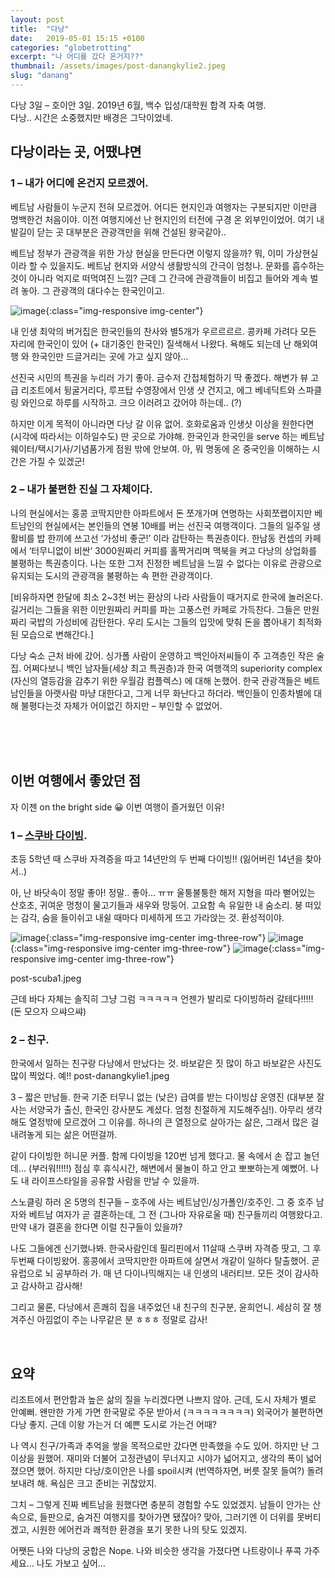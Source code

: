 ```yaml
---
layout: post
title:  "다낭"
date:   2019-05-01 15:15 +0100
categories: "globetrotting"
excerpt: "나 어디를 갔다 온거지??"
thumbnail: /assets/images/post-danangkylie2.jpeg
slug: "danang"
---
```


다낭 3일 – 호이안 3일.
2019년 6월,
백수 입성/대학원 합격 자축 여행.
<br>
다낭.. 시간은 소중했지만 배경은 그닥이었네.

## 다낭이라는 곳, 어땠냐면

### 1 – 내가 어디에 온건지 모르겠어.
베트남 사람들이 누군지 전혀 모르겠어. 어디든 현지인과 여행자는 구분되지만 이만큼 명백한건 처음이야. 이전 여행지에선 난 현지인의 터전에 구경 온 외부인이었어. 여기 내 발길이 닫는 곳 대부분은 관광객만을 위해 건설된 왕국같아..

베트남 정부가 관광객을 위한 가상 현실을 만든다면 이렇지 않을까? 뭐, 이미 가상현실이라 할 수 있을지도. 베트남 현지와 서양식 생활방식의 간극이 엄청나. 문화를 흡수하는 것이 아니라 억지로 떠먹여진 느낌? 근데 그 간극에 관광객들이 비집고 들어와 계속 벌려 놓아. 그 관광객의 대다수는 한국인이고.

![image]({{site.baseurl}}/assets/images/post-danangBurger.jpeg){:class="img-responsive img-center"}

<figcaption>내 인생 최악의 버거집은 한국인들의 찬사와 별5개가 우르르르르. 콩카페 가려다 모든 자리에 한국인이 있어 (+ 대기중인 한국인) 질색해서 나왔다. 욕해도 되는데 난 해외여행 와 한국인만 드글거리는 곳에 가고 싶지 않아… </figcaption>

선진국 시민의 특권을 누리러 가기 좋아. 금수저 간접체험하기 딱 좋겠다. 해변가 뷰 고급 리조트에서 뒹굴거리다, 루프탑 수영장에서 인생 샷 건지고, 에그 베네딕트와 스파클링 와인으로 하루를 시작하고. 크으 이러려고 갔어야 하는데.. (?)

하지만 이게 목적이 아니라면 다낭 갈 이유 없어. 호화로움과 인생샷 이상을 원한다면 (시각에 따라서는 이하일수도) 딴 곳으로 가야해. 한국인과 한국인을 serve 하는 베트남 웨이터/택시기사/기념품가게 점원 밖에 안보여. 아, 뭐 명동에 온 중국인을 이해하는 시간은 가질 수 있겠군!

### 2 – 내가 불편한 진실 그 자체이다.
나의 현실에서는 홍콩 코딱지만한 아파트에서 돈 쪼개가며 연명하는 사회쪼랩이지만 베트남인의 현실에서는 본인들의 연봉 10배를 버는 선진국 여행객이다. 그들의 일주일 생활비를 밥 한끼에 쓰고선 ‘가성비 좋군!’ 이라 감탄하는 특권층이다. 한남동 컨셉의 카페에서 ‘터무니없이 비싼’ 3000원짜리 커피를 홀짝거리며 맥북을 켜고 다낭의 상업화를 불평하는 특권층이다. 나는 또한 그저 진정한 베트남을 느낄 수 없다는 이유로 관광으로 유지되는 도시의 관광객을 불평하는 속 편한 관광객이다. 

[비유하자면 한달에 최소 2~3천 버는 환상의 나라 사람들이 때거지로 한국에 놀러온다. 길거리는 그들을 위한 이만원짜리 커피를 파는 고풍스런 카페로 가득찬다. 그들은 만원짜리 국밥의 가성비에 감탄한다. 우리 도시는 그들의 입맛에 맞춰 돈을 뽑아내기 최적화된 모습으로 변해간다.]

다낭 숙소 근처 바에 갔어. 싱가폴 사람이 운영하고 백인아저씨들이 주 고객층인 작은 술집. 어쩌다보니 백인 남자들(세상 최고 특권층)과 한국 여행객의 superiority complex (자신의 열등감을 감추기 위한 우월감 컴플렉스) 에 대해 논했어. 한국 관광객들은 베트남인들을 아랫사람 마냥 대한다고, 그게 너무 화난다고 하더라. 백인들이 인종차별에 대해 불평다는것 자체가 어이없긴 하지만 – 부인할 수 없었어. 


<br><br><br>
## 이번 여행에서 좋았던 점

자 이젠 on the bright side 😀 이번 여행이 즐거웠던 이유!

### 1 – [스쿠바 다이빙](https://divehoian.com/). 
초등 5학년 때 스쿠바 자격증을 따고 14년만의 두 번째 다이빙!! (잃어버린 14년을 찾아서..)

아, 난 바닷속이 정말 좋아! 정말.. 좋아… ㅠㅠ 울퉁불퉁한 해저 지형을 따라 뻗어있는 산호초, 귀여운 멍청이 물고기들과 새우와 망둥어. 고요함 속 유일한 내 숨소리. 붕 떠있는 감각, 숨을 들이쉬고 내쉴 때마다 미세하게 뜨고 가라앉는 것. 환성적이야.

![image]({{site.baseurl}}/assets/images/post-scuba1.jpeg){:class="img-responsive img-center img-three-row"}
![image]({{site.baseurl}}/assets/images/post-scuba2.jpeg){:class="img-responsive img-center img-three-row"}
![image]({{site.baseurl}}/assets/images/post-scuba3.jpeg){:class="img-responsive img-center img-three-row"}

post-scuba1.jpeg

근데 바다 자체는 솔직히 그냥 그럼 ㅋㅋㅋㅋㅋ 언젠가 발리로 다이빙하러 갈테다!!!!! (돈 모으자 으쌰으쌰)

### 2 – 친구. 
한국에서 일하는 친구랑 다낭에서 만났다는 것. 바보같은 짓 많이 하고 바보같은 사진도 많이 찍었다. 예!!
post-danangkylie1.jpeg

3 – 짧은 만남들. 한국 기준 터무니 없는 (낮은) 급여를 받는 다이빙샵 운영진 (대부분 잘사는 서양국가 출신, 한국인 강사분도 계셨다. 엄청 친절하게 지도해주심!). 아무리 생각해도 열정밖에 모르겠어 그 이유를. 하나의 큰 열정으로 살아가는 삶은, 그래서 많은 걸 내려놓게 되는 삶은 어떤걸까. 

같이 다이빙한 허니문 커플. 함께 다이빙을 120번 넘게 했다고. 물 속에서 손 잡고 놀던데… (부러워!!!!!) 점심 후 휴식시간, 해변에서 물놀이 하고 안고 뽀뽀하는게 예뻤어. 나도 내 라이프스타일을 공유할 사람을 만날 수 있을까.

스노클링 하러 온 5명의 친구들 – 호주에 사는 베트남인/싱가폴인/호주인. 그 중 호주 남자와 베트남 여자가 곧 결혼하는데, 그 전 (그나마 자유로울 때) 친구들끼리 여행왔다고. 만약 내가 결혼을 한다면 이럴 친구들이 있을까? 

나도 그들에겐 신기했나봐. 한국사람인데 필리핀에서 11살때 스쿠버 자격증 땃고, 그 후 두번째 다이빙왔어. 홍콩에서 코딱지만한 아파트에 살면서 개같이 일하다 탈출했어. 곧 유럽으로 뇌 공부하러 가. 매 년 다이나믹해지는 내 인생의 내러티브. 모든 것이 감사하고 감사하고 감사해!

그리고 물론, 다낭에서 흔쾌히 집을 내주었던 내 친구의 친구분, 윤희언니. 세삼히 잘 챙겨주신 아낌없이 주는 나무같은 분 ㅎㅎㅎ 정말로 감사! 

<br>

## 요약
리조트에서 편안함과 높은 삶의 질을 누리겠다면 나쁘지 않아. 근데, 도시 자체가 별로 안예뻐. 왠만한 가게 가면 한국말로 주문 받아서 (ㅋㅋㅋㅋㅋㅋㅋㅋ) 외국어가 불편하면 다낭 좋지. 근데 이왕 가는거 더 예쁜 도시로 가는건 어때?

나 역시 친구/가족과 추억을 쌓을 목적으로만 갔다면 만족했을 수도 있어. 하지만 난 그 이상을 원했어. 재미와 더불어 고정관념이 무너지고 시야가 넓어지고, 생각의 폭이 넓어졌으면 했어. 하지만 다낭/호이안은 나를 spoil시켜 (번역하자면, 버릇 잘못 들여?) 돌려보내려 해. 욕심은 크고 준비는 귀찮았지.

그치 – 그렇게 진짜 베트남을 원했다면 충분히 경험할 수도 있었겠지. 남들이 안가는 산속으로, 들판으로, 숨겨진 여행지를 찾아가면 됐잖아? 맞아, 그러기엔 이 더위를 못버티겠고, 시원한 에어컨과 쾌적한 환경을 포기 못한 나의 탓도 있겠지. 

어쨋든 나와 다낭의 궁합은 Nope. 나와 비슷한 생각을 가졌다면 나트랑이나 푸콕 가주세요… 나도 가보고 싶어…





